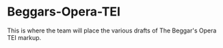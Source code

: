# Beggars-Opera-TEI
This is where the team will place the various drafts of The Beggar's Opera TEI markup.
